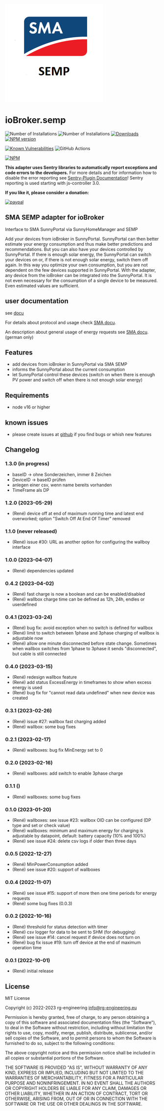 ![Logo](admin/semp.png)
# ioBroker.semp

![Number of Installations](http://iobroker.live/badges/semp-installed.svg) ![Number of Installations](http://iobroker.live/badges/semp-stable.svg)
[![Downloads](https://img.shields.io/npm/dm/iobroker.semp.svg)](https://www.npmjs.com/package/iobroker.semp)
[![NPM version](http://img.shields.io/npm/v/iobroker.semp.svg)](https://www.npmjs.com/package/iobroker.semp)

[![Known Vulnerabilities](https://snyk.io/test/github/rg-engineering/ioBroker.semp/badge.svg)](https://snyk.io/test/github/rg-engineering/ioBroker.semp)
![GitHub Actions](https://github.com/rg-engineering/ioBroker.semp/workflows/Test%20and%20Release/badge.svg)

[![NPM](https://nodei.co/npm/iobroker.semp.png?downloads=true)](https://nodei.co/npm/iobroker.sempt/)


**This adapter uses Sentry libraries to automatically report exceptions and code errors to the developers.** 
For more details and for information how to disable the error reporting see [Sentry-Plugin Documentation](https://github.com/ioBroker/plugin-sentry#plugin-sentry)! Sentry reporting is used starting with js-controller 3.0.

**If you like it, please consider a donation:**
                                                                          
[![paypal](https://www.paypalobjects.com/en_US/DK/i/btn/btn_donateCC_LG.gif)](https://www.paypal.com/donate/?hosted_button_id=34ESBMJ932QZC) 


## SMA SEMP adapter for ioBroker

Interface to SMA SunnyPortal via SunnyHomeManager and SEMP

Add your devices from ioBroker in SunnyPortal. 
SunnyPortal can then better estimate your energy consumption and thus make better predictions and recommendations. But 
you can also have your devices controlled by SunnyPortal. If there is enough solar energy, the SunnyPortal can switch your 
devices on or, if there is not enough solar energy, switch them off again. In this way you optimize your own consumption, 
but you are not dependent on the few devices supported in SunnyPortal. With the adapter, any device from the ioBroker can 
be integrated into the SunnyPortal.
It is not even necessary for the consumption of a single device to be measured. Even estimated values are sufficient.


## user documentation

see [docu](docu/docu_en.md)

For details about protocol and usage check [SMA docu](docu/SMA/SEMP-11ZE3315-Specification-1.0.6.pdf).

An description about general usage of energy requests see [SMA docu](docu/SMA/SSH_KANN-Zeitfenster-TI-de-10.pdf). (german only)

## Features
* add devices from ioBroker in SunnyPortal via SMA SEMP
* informs the SunnyPortal about the current consumption
* let SunnyPortal control these devices (switch on when there is enough PV power and switch off when there is not enough solar energy)

## Requirements
* node v16 or higher

## known issues
* please create issues at [github](https://github.com/rg-engineering/ioBroker.semp/issues) if you find bugs or whish new features

## Changelog

### 1.3.0 (in progress)
* baseID -> ohne Sonderzeichen, immer 8 Zeichen
* DeviceID -> baseID prüfen
* anlegen einer csv, wenn name bereits vorhanden
* TimeFrame als DP

### 1.2.0 (2023-05-29)
* (René) device off at end of maximum running time and latest end overworked; option "Switch Off At End Of Timer" removed


### 1.1.0 (never released)
* (René) issue #30: URL as another option for configuring the wallboy interface

### 1.0.0 (2023-04-07)
* (René) dependencies updated

### 0.4.2 (2023-04-02)
* (René) fast charge is now a boolean and can be enabled/disabled
* (René) wallbox charge time can be defined as 12h, 24h, endles or userdefined

### 0.4.1 (2023-03-24)
* (René) bug fix: avoid exception when no switch is defined for wallbox
* (René) limit to switch between 1phase and 3phase charging of wallbox is adjustable now
* (René) allow one minute disconnected before state change. Sometimes when wallbox switches from 1phase to 3phase it sends "disconnected", but cable is still connected

### 0.4.0 (2023-03-15)
* (René) redesign wallbox feature
* (René) add status ExcessEnergy in timeframes to show when excess energy is used
* (René) bug fix for "cannot read data undefined" when new device was created

### 0.3.1 (2023-02-26)
* (René) issue #27: wallbox fast charging added
* (René) wallbox: some bug fixes

### 0.2.1 (2023-02-17)
* (René) wallboxes: bug fix MinEnergy set to 0

### 0.2.0 (2023-02-16)
* (René) wallboxes: add switch to enable 3phase charge

### 0.1.1 ()
* (René) wallboxes: some bug fixes

### 0.1.0 (2023-01-20)
* (René) wallboxes: see issue #23: wallbox OID can be configured (DP type and set or check value)
* (René) wallboxes: minimum and maximum energy for charging is adjustable by datapoint, default: battery capacity (10% and 100%)
* (René) see issue #24: delete csv logs if older then three days

### 0.0.5 (2022-12-27)
* (René) MinPowerConsumption added
* (René) see issue #20: support of wallboxes

### 0.0.4 (2022-11-07)
* (René) see issue #15: support of more then one time periods for energy requests
* (René) some bug fixes (0.0.3)

### 0.0.2 (2022-10-16)
* (René) threshold for status detection with timer
* (René) csv logger for data to be sent to SHM (for debugging)
* (René) see issue #14: cancel request if device does not turn on
* (René) bug fix issue #19: turn off device at the end of maximum operation time


### 0.0.1 (2022-10-01)
* (René) initial release

## License
MIT License

Copyright (c) 2022-2023 rg-engineering info@rg-engineering.eu

Permission is hereby granted, free of charge, to any person obtaining a copy
of this software and associated documentation files (the "Software"), to deal
in the Software without restriction, including without limitation the rights
to use, copy, modify, merge, publish, distribute, sublicense, and/or sell
copies of the Software, and to permit persons to whom the Software is
furnished to do so, subject to the following conditions:

The above copyright notice and this permission notice shall be included in all
copies or substantial portions of the Software.

THE SOFTWARE IS PROVIDED "AS IS", WITHOUT WARRANTY OF ANY KIND, EXPRESS OR
IMPLIED, INCLUDING BUT NOT LIMITED TO THE WARRANTIES OF MERCHANTABILITY,
FITNESS FOR A PARTICULAR PURPOSE AND NONINFRINGEMENT. IN NO EVENT SHALL THE
AUTHORS OR COPYRIGHT HOLDERS BE LIABLE FOR ANY CLAIM, DAMAGES OR OTHER
LIABILITY, WHETHER IN AN ACTION OF CONTRACT, TORT OR OTHERWISE, ARISING FROM,
OUT OF OR IN CONNECTION WITH THE SOFTWARE OR THE USE OR OTHER DEALINGS IN THE
SOFTWARE.
